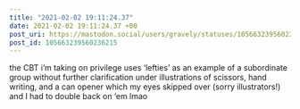 ```yaml
---
title: "2021-02-02 19:11:24.37"
date: 2021-02-02 19:11:24.37 +00
post_uri: https://mastodon.social/users/gravely/statuses/105663239560236215
post_id: 105663239560236215
---
```

the CBT i’m taking on privilege uses ‘lefties’ as an example of a subordinate group without further clarification under illustrations of scissors, hand writing, and a can opener which my eyes skipped over (sorry illustrators!) and I had to double back on ‘em lmao


